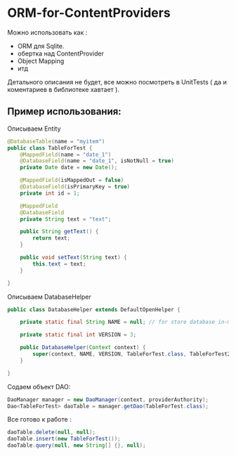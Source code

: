 # ORM-for-ContentProviders

Можно использовать как :
 - ORM для Sqlite.
 - обертка над ContentProvider
 - Object Mapping
 - итд
 
 
 Детального описания не будет, все можно посмотреть в UnitTests ( да и коментариев в библиотеке хавтает ).
 
## Пример использования:
Описываем Entity 
```java
@DatabaseTable(name = "myitem")
public class TableForTest {
    @MappedField(name = "date_1")
    @DatabaseField(name = "date_1", isNotNull = true)
    private Date date = new Date();

    @MappedField(isMappedOut = false)
    @DatabaseField(isPrimaryKey = true)
    private int id = 1;

    @MappedField
    @DatabaseField
    private String text = "text";

    public String getText() {
        return text;
    }

    public void setText(String text) {
        this.text = text;
    }

}
```


 Описываем DatabaseHelper 
```java
public class DatabaseHelper extends DefaultOpenHelper {

    private static final String NAME = null; // for store database in-memory.

    private static final int VERSION = 3;

    public DatabaseHelper(Context context) {
        super(context, NAME, VERSION, TableForTest.class, TableForTest2.class);
    }

}
```

 Содаем объект DAO:

```java
DaoManager manager = new DaoManager(context, providerAuthority);
Dao<TableForTest> daoTable = manager.getDao(TableForTest.class);
```

Все готово к работе :
```java
daoTable.delete(null, null);
daoTable.insert(new TableForTest());
daoTable.query(null, new String[] {}, null);
```
        
